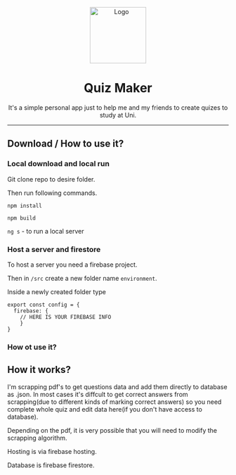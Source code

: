 
<p align="center"><img src="https://github.com/AmpF5/quiz-maker/assets/45670706/f4ca11de-e995-4939-95a1-e7368209646e" alt="Logo" height="128"></p>
<h1 align="center">Quiz Maker</h1>


<p align="center">It's a simple personal app just to help me and my friends to create quizes to study at Uni.</p>
<hr>

## Download / How to use it?

### Local download and local run
Git clone repo to desire folder.

Then run following commands.

```npm install```

```npm build```

```ng s``` - to run a local server

### Host a server and firestore
To host a server you need a firebase project.

Then in ```/src``` create a new folder name ```environment```.

Inside a newly created folder type 
```
export const config = {
  firebase: {
    // HERE IS YOUR FIREBASE INFO 
    }
}
```
### How ot use it?


## How it works?

I'm scrapping pdf's to get questions data and add them directly to database as .json. In most cases it's diffcult to get correct answers from scrapping(due to different kinds of marking correct answers) so you need complete whole quiz and edit data here(if you don't have access to database).

Depending on the pdf, it is very possible that you will need to modify the scrapping algorithm.

Hosting is via firebase hosting.

Database is firebase firestore.
